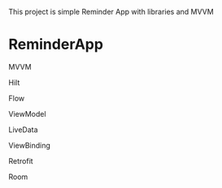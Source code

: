 This project is simple Reminder App with libraries and MVVM

# ReminderApp

MVVM

Hilt

Flow

ViewModel

LiveData

ViewBinding

Retrofit

Room
